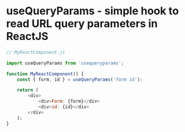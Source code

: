 # useQueryParams - simple hook to read URL query parameters in ReactJS

```javascript
// MyReactComponent.js

import useQueryParams from 'usequeryparams';

function MyReactComponent() {
    const { form, id } = useQueryParams('form id');

    return (
        <div>
            <div>Form: {form}</div>
            <div>id: {id}</div>
        </div>
    );
}
```

